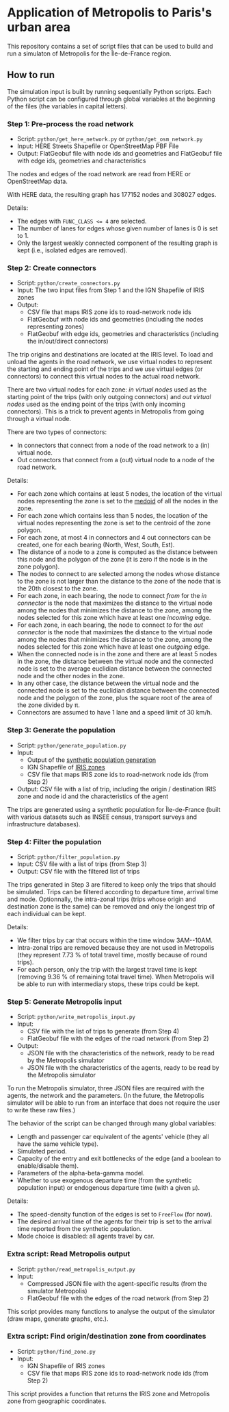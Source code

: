 # Application of Metropolis to Paris's urban area

This repository contains a set of script files that can be used to build and run a simulaton of Metropolis for the Île-de-France region.

## How to run

The simulation input is built by running sequentially Python scripts.
Each Python script can be configured through global variables at the beginning of the files (the variables in capital letters).

### Step 1: Pre-process the road network

- Script: `python/get_here_network.py` or `python/get_osm_network.py`
- Input: HERE Streets Shapefile or OpenStreetMap PBF File
- Output: FlatGeobuf file with node ids and geometries and FlatGeobuf file with edge ids, geometries and characteristics

The nodes and edges of the road network are read from HERE or OpenStreetMap data.

With HERE data, the resulting graph has 177152 nodes and 308027 edges.

Details:

- The edges with `FUNC_CLASS <= 4` are selected.
- The number of lanes for edges whose given number of lanes is 0 is set to 1.
- Only the largest weakly connected component of the resulting graph is kept (i.e., isolated edges are removed).

### Step 2: Create connectors

- Script: `python/create_connectors.py`
- Input: The two input files from Step 1 and the IGN Shapefile of IRIS zones
- Output:
  - CSV file that maps IRIS zone ids to road-network node ids
  - FlatGeobuf with node ids and geometries (including the nodes representing zones)
  - FlatGeobuf with edge ids, geometries and characteristics (including the in/out/direct connectors)

The trip origins and destinations are located at the IRIS level.
To load and unload the agents in the road network, we use virtual nodes to represent the starting and ending point of the trips and we use virtual edges (or connectors) to connect this virtual nodes to the actual road network.

There are two virtual nodes for each zone: _in virtual nodes_ used as the starting point of the trips (with only outgoing connectors) and _out virtual nodes_ used as the ending point of the trips (with only incoming connectors).
This is a trick to prevent agents in Metropolis from going through a virtual node.

There are two types of connectors:

- In connectors that connect from a node of the road network to a (in) virtual node.
- Out connectors that connect from a (out) virtual node to a node of the road network.

Details:

- For each zone which contains at least 5 nodes, the location of the virtual nodes representing the zone is set to the [medoid](https://en.wikipedia.org/wiki/Medoid) of all the nodes in the zone.
- For each zone which contains less than 5 nodes, the location of the virtual nodes representing the zone is set to the centroid of the zone polygon.
- For each zone, at most 4 in connectors and 4 out connectors can be created, one for each bearing (North, West, South, Est).
- The distance of a node to a zone is computed as the distance between this node and the polygon of the zone (it is zero if the node is in the zone polygon).
- The nodes to connect to are selected among the nodes whose distance to the zone is not larger than the distance to the zone of the node that is the 20th closest to the zone.
- For each zone, in each bearing, the node to connect _from_ for the _in connector_ is the node that maximizes the distance to the virtual node among the nodes that minimizes the distance to the zone, among the nodes selected for this zone which have at least one _incoming_ edge.
- For each zone, in each bearing, the node to connect _to_ for the _out connector_ is the node that maximizes the distance to the virtual node among the nodes that minimizes the distance to the zone, among the nodes selected for this zone which have at least one _outgoing_ edge.
- When the connected node is in the zone and there are at least 5 nodes in the zone, the distance between the virtual node and the connected node is set to the average euclidian distance between the connected node and the other nodes in the zone.
- In any other case, the distance between the virtual node and the connected node is set to the euclidian distance between the connected node and the polygon of the zone, plus the square root of the area of the zone divided by π.
- Connectors are assumed to have 1 lane and a speed limit of 30 km/h.

### Step 3: Generate the population

- Script: `python/generate_population.py`
- Input:
  - Output of the [synthetic population generation](https://github.com/eqasim-org/ile-de-france)
  - IGN Shapefile of [IRIS zones](https://geoservices.ign.fr/contoursiris)
  - CSV file that maps IRIS zone ids to road-network node ids (from Step 2)
- Output: CSV file with a list of trip, including the origin / destination IRIS zone and node id and the characteristics of the agent

The trips are generated using a synthetic population for Île-de-France (built with various datasets such as INSEE census, transport surveys and infrastructure databases).

### Step 4: Filter the population

- Script: `python/filter_population.py`
- Input: CSV file with a list of trips (from Step 3)
- Output: CSV file with the filtered list of trips

The trips generated in Step 3 are filtered to keep only the trips that should be simulated.
Trips can be filtered according to departure time, arrival time and mode.
Optionnally, the intra-zonal trips (trips whose origin and destination zone is the same) can be removed and only the longest trip of each individual can be kept.

Details:

- We filter trips by car that occurs within the time window 3AM--10AM.
- Intra-zonal trips are removed because they are not used in Metropolis (they represent 7.73 % of total travel time, mostly because of round trips).
- For each person, only the trip with the largest travel time is kept (removing 9.36 % of remaining total travel time).
  When Metropolis will be able to run with intermediary stops, these trips could be kept.

### Step 5: Generate Metropolis input

- Script: `python/write_metropolis_input.py`
- Input:
  - CSV file with the list of trips to generate (from Step 4)
  - FlatGeobuf file with the edges of the road network (from Step 2)
- Output:
  - JSON file with the characteristics of the network, ready to be read by the Metropolis simulator
  - JSON file with the characteristics of the agents, ready to be read by the Metropolis simulator

To run the Metropolis simulator, three JSON files are required with the agents, the network and the parameters.
(In the future, the Metropolis simulator will be able to run from an interface that does not require the user to write these raw files.)

The behavior of the script can be changed through many global variables:

- Length and passenger car equivalent of the agents' vehicle (they all have the same vehicle type).
- Simulated period.
- Capacity of the entry and exit bottlenecks of the edge (and a boolean to enable/disable them).
- Parameters of the alpha-beta-gamma model.
- Whether to use exogenous departure time (from the synthetic population input) or endogenous departure time (with a given μ).

Details:

- The speed-density function of the edges is set to `FreeFlow` (for now).
- The desired arrival time of the agents for their trip is set to the arrival time reported from the synthetic population.
- Mode choice is disabled: all agents travel by car.

### Extra script: Read Metropolis output

- Script: `python/read_metropolis_output.py`
- Input:
  - Compressed JSON file with the agent-specific results (from the simulator Metropolis)
  - FlatGeobuf file with the edges of the road network (from Step 2)

This script provides many functions to analyse the output of the simulator (draw maps, generate graphs, etc.).

### Extra script: Find origin/destination zone from coordinates

- Script: `python/find_zone.py`
- Input:
  - IGN Shapefile of IRIS zones
  - CSV file that maps IRIS zone ids to road-network node ids (from Step 2)

This script provides a function that returns the IRIS zone and Metropolis zone from geographic coordinates.
